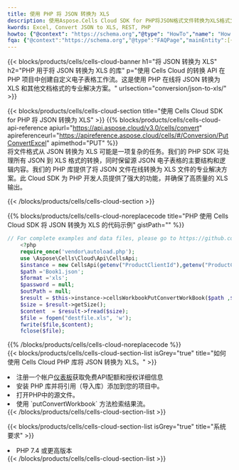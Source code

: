 ```yaml
---
title: 使用 PHP 将 JSON 转换为 XLS
description: 使用Aspose.Cells Cloud SDK for PHP将JSON格式文件转换为XLS格式文件。
kwords: Excel, Convert JSON to XLS, REST, PHP
howto: {"@context": "https://schema.org","@type": "HowTo","name": "How to convert JSON to XLS using the Cells Cloud PHP library.","description": "How to convert JSON to XLS using the Cells Cloud PHP library.","image": {"@type": "ImageObject"},"url": "/php/conversion/json-to-xls/","step": [{ "@type": "HowToStep","name": "How to convert JSON to XLS using the Cells Cloud PHP library. step 1", "image": {"@type": "ImageObject",},"url": "/php/conversion/json-to-xls/","text": "Register an account at <a href='https://dashboard.aspose.cloud/'>Dashboard</a> to get free API quota & authorization details",},{ "@type": "HowToStep","name": "How to convert JSON to XLS using the Cells Cloud PHP library. step 1", "image": {"@type": "ImageObject",},"url": "/php/conversion/json-to-xls/","text": "Install PHP library and add the reference (import the library) to your project.",},{ "@type": "HowToStep","name": "How to convert JSON to XLS using the Cells Cloud PHP library. step 1", "image": {"@type": "ImageObject",},"url": "/php/conversion/json-to-xls/","text": "Open the source file in PHP.",},{ "@type": "HowToStep","name": "How to convert JSON to XLS using the Cells Cloud PHP library. step 1", "image": {"@type": "ImageObject",},"url": "/php/conversion/json-to-xls/","text": "Use the `putConvertWorkbook` method to retrieve the resulting stream.",}, ],"supply": {"@type": "HowToSupply","name": "document"},"tool": [{"@type": "HowToTool","name": "phpstorm, Visual Studio Code, Eclipse"},{"@type": "HowToTool","name": "Aspose Cells"}],"totalTime": "PT6M"}
fqa: {"@context":"https://schema.org","@type":"FAQPage","mainEntity":[{"@type":"Question","name":"Why convert file formats in C# using REST API?","acceptedAnswer":{"@type":"Answer","text":"Documents are encoded in many ways, and some files may be incompatible with the software you use. To open and read such files, just convert them to appropriate file formats.<br/><ol><li>Install .NET SDK and add the reference (import the library) to your project.</li><li>Open the source file in C# using REST API.</li><li>Call the PutConvertWorkbookRequest() method, passing an output filename with required extension.</li><li>Get the result of conversion as a separate file.</li></ol>"}},{"@type":"Question","name":"What file formats can I convert with your C# library?","acceptedAnswer":{"@type":"Answer","text":"We support a variety of file formats for conversion using .NET library, including XLSX, Excel, xls , PDF, CSV, HTML, Markdown, XML, PNG, JPG, TIFF, Json, TXT and many more."}},{"@type":"Question","name":"What is the maximum allowed file size for conversion using this .NET library?","acceptedAnswer":{"@type":"Answer","text":"There are no file size limits for format conversions using .NET library."}}]}
---
```

{{< blocks/products/cells/cells-cloud-banner h1="将 JSON 转换为 XLS" h2="PHP 用于将 JSON 转换为 XLS 的库" p="使用 Cells Cloud 的转换 API 在 PHP 项目中创建自定义电子表格工作流。这是使用 PHP 在线将 JSON 转换为 XLS 和其他文档格式的专业解决方案。" urlsection="conversion/json-to-xls/" >}}

{{< blocks/products/cells/cells-cloud-section title="使用 Cells Cloud SDK for PHP 将 JSON 转换为 XLS" >}}
{{% blocks/products/cells/cells-cloud-api-reference apiurl="https://api.aspose.cloud/v3.0/cells/convert" apireferenceurl="https://apireference.aspose.cloud/cells/#/Conversion/PutConvertExcel" apimethod="PUT" %}}
<br/>
将文件格式从 JSON 转换为 XLS 可能是一项复杂的任务。我们的 PHP SDK 可处理所有 JSON 到 XLS 格式的转换，同时保留源 JSON 电子表格的主要结构和逻辑内容。我们的 PHP 库提供了将 JSON 文件在线转换为 XLS 文件的专业解决方案。此 Cloud SDK 为 PHP 开发人员提供了强大的功能，并确保了高质量的 XLS 输出。

{{< /blocks/products/cells/cells-cloud-section >}}

{{% blocks/products/cells/cells-cloud-noreplacecode title="PHP 使用 Cells Cloud SDK 将 JSON 转换为 XLS 的代码示例" gistPath="" %}}
 
```php
// For complete examples and data files, please go to https://github.com/aspose-cells-cloud/aspose-cells-cloud-php/
    <?php
    require_once('vendor\autoload.php');
    use \Aspose\Cells\Cloud\Api\CellsApi;
    $instance = new CellsApi(getenv("ProductClientId"),getenv("ProductClientSecret"));
    $path ='Book1.json';    
    $format ='xls';
    $password = null;
    $outPath = null;      
    $result = $this->instance->cellsWorkbookPutConvertWorkBook($path ,$format, $password,  $outPath);
    $size = $result->getSize();
    $content  = $result->fread($size);
    $file = fopen("destfile.xls", 'w');
    fwrite($file,$content);
    fclose($file);
```
 
{{% /blocks/products/cells/cells-cloud-noreplacecode %}}
<br/>
{{< blocks/products/cells/cells-cloud-section-list isGrey="true" title="如何使用 Cells Cloud PHP 库将 JSON 转换为 XLS。" >}}
<li>注册一个帐户<a href="https://dashboard.aspose.cloud/">仪表板</a>获取免费API配额和授权详细信息</li>
<li>安装 PHP 库并将引用（导入库）添加到您的项目中。</li>
<li>打开PHP中的源文件。</li>
<li>使用 `putConvertWorkbook` 方法检索结果流。</li>
{{< /blocks/products/cells/cells-cloud-section-list >}}

{{< blocks/products/cells/cells-cloud-section-list isGrey="true" title="系统要求" >}}
<li>PHP 7.4 或更高版本</li>
{{< /blocks/products/cells/cells-cloud-section-list >}}
